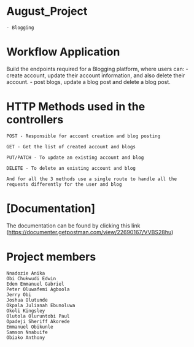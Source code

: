 # August_Project

    - Blogging

# Workflow Application

Build the endpoints required for a Blogging platform, where users can: - create account, update their account information, and also delete their account. - post blogs, update a blog post and delete a blog post.

# HTTP Methods used in the controllers

    POST - Responsible for account creation and blog posting

    GET - Get the list of created account and blogs

    PUT/PATCH - To update an existing account and blog

    DELETE - To delete an existing account and blog

    And for all the 3 methods use a single route to handle all the requests differently for the user and blog

# [Documentation]

The documentation can be found by clicking this link
(https://documenter.getpostman.com/view/22690167/VVBS28hu)

# Project members

    Nnadozie Anika
    Obi Chukwudi Edwin
    Edem Emmanuel Gabriel
    Peter Oluwafemi Agboola
    Jerry Obi
    Joshua Olutunde
    Okpala Julianah Ebunoluwa
    Okoli Kingsley
    Olutola Oluruntobi Paul
    Opadeji Sheriff Akorede
    Emmanuel Obikunle
    Samson Nnabuife
    Obiako Anthony
